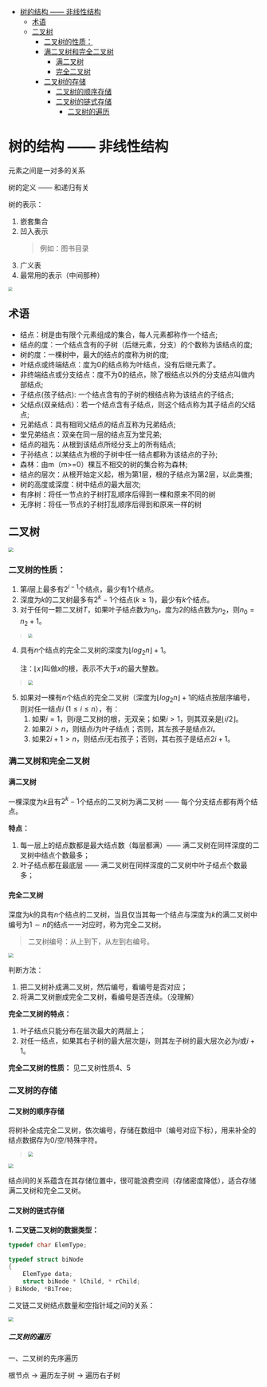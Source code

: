 <!-- vim-markdown-toc GFM -->

* [树的结构 —— 非线性结构](#树的结构--非线性结构)
    * [术语](#术语)
    * [二叉树](#二叉树)
        * [二叉树的性质：](#二叉树的性质)
        * [满二叉树和完全二叉树](#满二叉树和完全二叉树)
            * [满二叉树](#满二叉树)
            * [完全二叉树](#完全二叉树)
        * [二叉树的存储](#二叉树的存储)
            * [二叉树的顺序存储](#二叉树的顺序存储)
            * [二叉树的链式存储](#二叉树的链式存储)
                * [二叉树的遍历](#二叉树的遍历)

<!-- vim-markdown-toc -->

# 树的结构 —— 非线性结构

元素之间是一对多的关系

树的定义 —— 和递归有关


树的表示：
1. 嵌套集合
2. 凹入表示
    > 例如：图书目录
3. 广义表
4. 最常用的表示（中间那种）

<img src="image/树的表示.jpg"  align=center style="zoom:50%;" />


## 术语

- 结点：树是由有限个元素组成的集合，每人元素都称作一个结点;
- 结点的度：一个结点含有的子树（后继元素，分支）的个数称为该结点的度;
- 树的度：一棵树中，最大的结点的度称为树的度;
- 叶结点或终端结点：度为0的结点称为叶结点，没有后继元素了。
- 非终端结点或分支结点：度不为0的结点，除了根结点以外的分支结点叫做内部结点;
- 子结点(孩子结点): 一个结点含有的子树的根结点称为该结点的子结点;
- 父结点(双亲结点)：若一个结点含有子结点，则这个结点称为其子结点的父结点;
- 兄弟结点：具有相同父结点的结点互称为兄弟结点;
- 堂兄弟结点：双亲在同一层的结点互为堂兄弟;
- 结点的祖先：从根到该结点所经分支上的所有结点;
- 子孙结点：以某结点为根的子树中任一结点都称为该结点的子孙;
- 森林：由m（m>=0）棵互不相交的树的集合称为森林;
- 结点的层次：从根开始定义起，根为第1层，根的子结点为第2层，以此类推;
- 树的高度或深度：树中结点的最大层次;
- 有序树：将任一节点的子树打乱顺序后得到一棵和原来不同的树
- 无序树：将任一节点的子树打乱顺序后得到和原来一样的树


## 二叉树

<img src="image/二叉树和树的区别.jpg"  align=center style="zoom:60%;" />


### 二叉树的性质：

1. 第$i$层上最多有$2^{i-1}$个结点，最少有1个结点。
2. 深度为$k$的二叉树最多有$2^{k}-1$个结点$(k\geq1)$，最少有$k$个结点。
3. 对于任何一颗二叉树$T$，如果叶子结点数为$n_{0}$，度为2的结点数为$n_{2}$，则$n_{0} = n_{2}+1$。
> <img src="image/叶子结点个数和度为2的结点的关系.jpg"  align=center style="zoom:50%;" />
4. 具有$n$个结点的完全二叉树的深度为$\lfloor log_{2}n \rfloor + 1$。
    
    注：$\lfloor x \rfloor$叫做$x$的根，表示不大于$x$的最大整数。
> <img src="image/完全二叉树结点和深度之间的关系.jpg"  align=center style="zoom:60%;" />
5. 如果对一棵有$n$个结点的完全二叉树（深度为$\lfloor log_{2}n \rfloor + 1$的结点按层序编号，则对任一结点$i\; (1 \leq i \leq n$），有：
    1. 如果$i = 1$，则$i$是二叉树的根，无双亲；如果$i>1$，则其双亲是$\lfloor i/2 \rfloor$。
    2. 如果$2i > n$，则结点$i$为叶子结点；否则，其左孩子是结点$2i$。
    3. 如果$2i+1>n$，则结点$i$无右孩子；否则，其右孩子是结点$2i+1$。

### 满二叉树和完全二叉树

#### 满二叉树
    
一棵深度为$k$且有$2^{k}-1$个结点的二叉树为满二叉树 —— 每个分支结点都有两个结点。

**特点：**
1. 每一层上的结点数都是最大结点数（每层都满）—— 满二叉树在同样深度的二叉树中结点个数最多；
2. 叶子结点都在最底层 —— 满二叉树在同样深度的二叉树中叶子结点个数最多；


#### 完全二叉树

深度为$k$的具有$n$个结点的二叉树，当且仅当其每一个结点与深度为$k$的满二叉树中编号为$1 \sim n$的结点一一对应时，称为完全二叉树。

> 二叉树编号：从上到下，从左到右编号。

<img src="image/判断是否为完全二叉树.jpg"  align=center style="zoom:60%;" />

判断方法：

1. 把二叉树补成满二叉树，然后编号，看编号是否对应；
2. 将满二叉树删成完全二叉树，看编号是否连续。（没理解）

**完全二叉树的特点：** 

1. 叶子结点只能分布在层次最大的两层上；
2. 对任一结点，如果其右子树的最大层次是$i$，则其左子树的最大层次必为$i$或$i+1$。

**完全二叉树的性质：** 
见二叉树性质4、5

### 二叉树的存储

#### 二叉树的顺序存储

将树补全成完全二叉树，依次编号，存储在数组中（编号对应下标），用来补全的结点数据存为0/空/特殊字符。
> <img src="image/二叉树的顺序存储.jpg"  align=center style="zoom:60%;" />

<img src="image/二叉树顺序存储的缺点.jpg"  align=center style="zoom:60%;" />

结点间的关系蕴含在其存储位置中，很可能浪费空间（存储密度降低），适合存储满二叉树和完全二叉树。


#### 二叉树的链式存储

**1. 二叉链二叉树的数据类型：** 

```c
typedef char ElemType;

typedef struct biNode 
{
    ElemType data;
    struct biNode * lChild, * rChild;
} BiNode, *BiTree;

```

二叉链二叉树结点数量和空指针域之间的关系：

<img src="image/二叉树结点和空指针域的关系.jpg"  align=center style="zoom:60%;" />


##### 二叉树的遍历

一、二叉树的先序遍历

根节点 $\rightarrow$ 遍历左子树 $\rightarrow$ 遍历右子树

